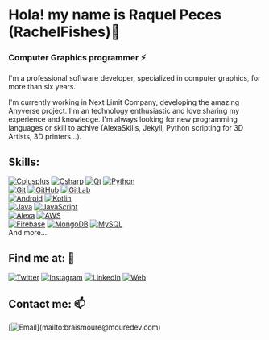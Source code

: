 # Hola! my name is Raquel Peces (RachelFishes)👋


### Computer Graphics programmer ⚡


I'm a professional software developer, specialized in computer graphics, for more than six years.

I'm currently working in Next Limit Company, developing the amazing Anyverse project. 
I'm an technology enthusiastic and love sharing my experience and knowledge. I'm always looking for new programming languages or skill to achive (AlexaSkills, Jekyll, Python scripting for 3D Artists, 3D printers...).

## Skills:

[![Cplusplus](https://img.shields.io/badge/C++-00599C?style=for-the-badge&logo=c%2B%2B&logoColor=white&labelColor=101010)]()
[![Csharp](https://img.shields.io/badge/CSharp-239120?style=for-the-badge&logo=csharp&logoColor=white&labelColor=101010)]()
[![Qt](https://img.shields.io/badge/Qt-41CD52?style=for-the-badge&logo=Qt&logoColor=white&labelColor=101010)]()
[![Python](https://img.shields.io/badge/Python-3776AB?style=for-the-badge&logo=Python&logoColor=white&labelColor=101010)]()
</br>
[![Git](https://img.shields.io/badge/Git-F05032?style=for-the-badge&logo=Git&logoColor=white&labelColor=101010)]()
[![GitHub](https://img.shields.io/badge/GitHub-181717?style=for-the-badge&logo=GitHub&logoColor=white&labelColor=101010)]()
[![GitLab](https://img.shields.io/badge/GitLab-FCA121?style=for-the-badge&logo=GitLab&logoColor=white&labelColor=101010)]()
</br>
[![Android](https://img.shields.io/badge/Android-3DDC84?style=for-the-badge&logo=android&logoColor=white&labelColor=101010)]()
[![Kotlin](https://img.shields.io/badge/Kotlin-0095D5?style=for-the-badge&logo=kotlin&logoColor=white&labelColor=101010)]()
</br>
[![Java](https://img.shields.io/badge/Java-007396?style=for-the-badge&logo=java&logoColor=white&labelColor=101010)]()
[![JavaScript](https://img.shields.io/badge/JavaScript-F7DF1E?style=for-the-badge&logo=javascript&logoColor=white&labelColor=101010)]()
</br>
[![Alexa](https://img.shields.io/badge/Alexa-00CAFF?style=for-the-badge&logo=amazon-alexa&logoColor=white&labelColor=101010)]()
[![AWS](https://img.shields.io/badge/AWS-232F3E?style=for-the-badge&logo=amazon-aws&logoColor=white&labelColor=101010)]()
</br>
[![Firebase](https://img.shields.io/badge/Firebase-FFCA28?style=for-the-badge&logo=firebase&logoColor=white&labelColor=101010)]()
[![MongoDB](https://img.shields.io/badge/MongoDB-47A248?style=for-the-badge&logo=mongodb&logoColor=white&labelColor=101010)]()
[![MySQL](https://img.shields.io/badge/MySQL-4479A1?style=for-the-badge&logo=mysql&logoColor=white&labelColor=101010)]()
</br>
And more...

## Find me at: 💬
[![Twitter](https://img.shields.io/badge/@RaquelFishes-1DA1F2?style=social&logo=Twitter&logoColor=blue&labelColor=101010)](https://twitter.com/raquelfishes)
[![Instagram](https://img.shields.io/badge/@raquelfishes-E4405F?style=social&logo=instagram&logoColor=pink&labelColor=101010)](https://instagram.com/raquelfishes)
[![LinkedIn](https://img.shields.io/badge/raquelpeces-0077B5?style=social&logo=linkedin&logoColor=blue&labelColor=101010)](https://www.linkedin.com/in/raquelpeces)
[![Web](https://img.shields.io/badge/raquelfishes.github.io-14a1f0?style=social&logo=dev.to&logoColor=black&labelColor=101010)](https://raquelfishes.github.io)

## Contact me: 📫
[![Email](https://img.shields.io/badge/raquelpm23+web@gmail.com-my_personal_email_(slow_response)-D14836?style=flat&logo=gmail&logoColor=white&labelColor=101010)](mailto:braismoure@mouredev.com)

<!--
**raquelfishes/raquelfishes** is a ✨ _special_ ✨ repository because its `README.md` (this file) appears on your GitHub profile.

Here are some ideas to get you started:

- 🔭 I’m currently working on ...
- 🌱 I’m currently learning ...
- 👯 I’m looking to collaborate on ...
- 🤔 I’m looking for help with ...
- 💬 Ask me about ...
- 📫 How to reach me: ...
- 😄 Pronouns: ...
- ⚡ Fun fact: ...

https://shields.io/
https://simpleicons.org/
-->
